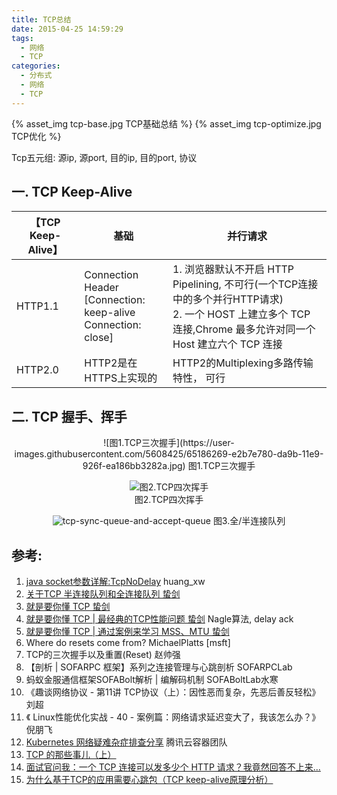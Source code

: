 ```yaml
---
title: TCP总结
date: 2015-04-25 14:59:29
tags: 
  - 网络
  - TCP
categories: 
  - 分布式
  - 网络
  - TCP   
---
```


{% asset_img  tcp-base.jpg  TCP基础总结 %}
{% asset_img  tcp-optimize.jpg  TCP优化 %}

Tcp五元组: 源ip, 源port, 目的ip, 目的port, 协议

<!-- more -->

## 一.  TCP Keep-Alive 
【TCP Keep-Alive】 |  基础  |  并行请求
-|-|-
HTTP1.1|Connection  Header <br>[Connection: keep-alive<br>Connection: close] | 1. 浏览器默认不开启 HTTP Pipelining, 不可行(一个TCP连接中的多个并行HTTP请求) <br> 2. 一个 HOST 上建立多个 TCP 连接,Chrome 最多允许对同一个 Host 建立六个 TCP 连接
HTTP2.0| HTTP2是在HTTPS上实现的 |  HTTP2的Multiplexing多路传输特性， 可行


	
## 二. TCP 握手、挥手

<div style="text-align: center;">
![图1.TCP三次握手](https://user-images.githubusercontent.com/5608425/65186269-e2b7e780-da9b-11e9-926f-ea186bb3282a.jpg)   
图1.TCP三次握手

![图2.TCP四次挥手](https://user-images.githubusercontent.com/5608425/65186267-e21f5100-da9b-11e9-9f92-3fcab8f30679.jpg)   
图2.TCP四次挥手

![tcp-sync-queue-and-accept-queue](https://user-images.githubusercontent.com/5608425/65186270-e3507e00-da9b-11e9-8419-bab1f09e35eb.jpg)  图3.全/半连接队列
</div>

## 参考:

1. [java socket参数详解:TcpNoDelay](https://blog.csdn.net/huang_xw/article/details/7340241) huang_xw  
2. [关于TCP 半连接队列和全连接队列 蛰剑](http://jm.taobao.org/2017/05/25/525-1/)
3. [就是要你懂 TCP 蛰剑](http://jm.taobao.org/2017/06/08/20170608/) 
4. [就是要你懂 TCP | 最经典的TCP性能问题 蛰剑](http://jm.taobao.org/2017/06/01/20170601/)  Nagle算法, delay ack
5. [就是要你懂 TCP | 通过案例来学习 MSS、MTU 蛰剑](http://jm.taobao.org/2017/07/27/20170727/)
6. Where do resets come from? MichaelPlatts [msft]
7. TCP的三次握手以及重置(Reset) 赵帅强
8. 【剖析 | SOFARPC 框架】系列之连接管理与心跳剖析 SOFARPCLab
9. 蚂蚁金服通信框架SOFABolt解析 | 编解码机制 SOFABoltLab水寒
10. 《趣谈网络协议 - 第11讲 TCP协议（上）：因性恶而复杂，先恶后善反轻松》  刘超
11. 《 Linux性能优化实战 - 40 - 案例篇：网络请求延迟变大了，我该怎么办？》 倪朋飞
12. [Kubernetes 网络疑难杂症排查分享](https://tencentcloudcontainerteam.github.io/2019/08/12/troubleshooting-with-kubernetes-network/)   腾讯云容器团队
13. [TCP 的那些事儿（上）](https://coolshell.cn/articles/11564.html)
14. [面试官问我：一个 TCP 连接可以发多少个 HTTP 请求？我竟然回答不上来...](https://mp.weixin.qq.com/s?__biz=MzUyOTk5NDQwOA==&mid=2247486314&idx=2&sn=2bd0223856ce7c7cdc3114f55090fd2d&chksm=fa59ccadcd2e45bb3230029cdece65eeeca9446c4671b99f6627e5c237b44272d608cb0d2c7f&scene=0&xtrack=1#rd)
15. [为什么基于TCP的应用需要心跳包（TCP keep-alive原理分析）](http://hengyunabc.github.io/why-we-need-heartbeat/)

